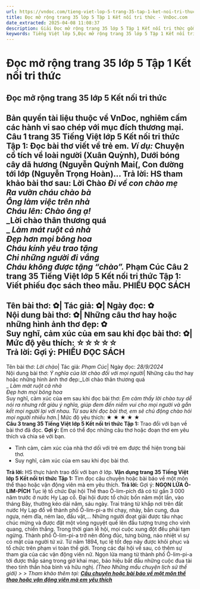 ```yaml
---
url: https://vndoc.com/tieng-viet-lop-5-trang-35-tap-1-ket-noi-tri-thuc-319599
title: Đọc mở rộng trang 35 lớp 5 Tập 1 Kết nối tri thức - VnDoc.com
date_extracted: 2025-04-08 11:08:37
description: Giải Đọc mở rộng trang 35 lớp 5 Tập 1 Kết nối tri thức gồm các phần hướng dẫn giải chi tiết, đầy đủ nhất chỉ có trên VnDoc. Mời các bạn tham khảo.
keywords: Tiếng Việt lớp 5,Đọc mở rộng trang 35 lớp 5 Tập 1 Kết nối tri thức,Tiếng Việt lớp 5 trang 35 Tập 1 Kết nối tri thức,Đọc mở rộng lớp 5 Kết nối tri thức,Tiếng Việt lớp 5 Tập 1 trang 35 Kết nối tri thức,Đọc mở rộng lớp 5 trang 35,Tiếng Việt lớp 5 Kết nối tri thức,Tiếng Việt lớp 5 Tập 1,sgk Tiếng Việt lớp 5
---
```


# Đọc mở rộng trang 35 lớp 5 Tập 1 Kết nối tri thức
## **Đọc mở rộng trang 35 lớp 5 Kết nối tri thức**
**Bản quyền tài liệu thuộc về VnDoc, nghiêm cấm các hành vi sao chép với mục đích thương mại.**
**Câu 1 trang 35 Tiếng Việt lớp 5 Kết nối tri thức Tập 1:** Đọc bài thơ viết về trẻ em.
_Ví dụ:_ Chuyện cổ tích về loài người \(Xuân Quỳnh\), Dưới bóng cây dã hương \(Nguyễn Quỳnh Mai\(, Con đường tới lớp \(Nguyễn Trọng Hoàn\)...
**Trả lời:**
HS tham khảo bài thơ sau:
**Lời Chào**
 _Đi về con chào mẹ_  
 _Ra vườn cháu chào bà_  
 _Ông làm việc trên nhà_  
 _Cháu lên: Chào ông ạ\!_  
_Lời chào thân thương quá  
_ _Làm mát ruột cả nhà_  
 _Đẹp hơn mọi bông hoa_  
 _Cháu kính yêu trao tặng_  
 _Chỉ những người đi vắng_  
 _Cháu không được tặng “chào”._
Phạm Cúc
**Câu 2 trang 35 Tiếng Việt lớp 5 Kết nối tri thức Tập 1:** Viết phiếu đọc  sách theo mẫu.
PHIẾU ĐỌC  SÁCH  
---  
Tên bài thơ: ✿| Tác giả: ✿| Ngày đọc: ✿  
Nội dung bài thơ: ✿| Những câu thơ hay hoặc những hình ảnh thơ đẹp: ✿  
Suy nghĩ, cảm xúc của em sau khi đọc bài thơ: ✿| Mức độ yêu thích: ☆☆☆☆☆  
**Trả lời:**
Gợi ý:
PHIẾU ĐỌC SÁCH  
---  
Tên bài thơ: _Lời chào_|  Tác giả: _Phạm Cúc_|  Ngày đọc: _28/9/2024_  
Nội dung bài thơ: _Ý nghĩa của lời chào đối với mọi người_|  Những câu thơ hay hoặc những hình ảnh thơ đẹp:_Lời chào thân thương quá  
_ _Làm mát ruột cả nhà_  
 _Đẹp hơn mọi bông hoa_  
Suy nghĩ, cảm xúc của em sau khi đọc bài thơ: _Em cảm thấy lời chào tuy dễ nói ra nhưng rất giàu ý nghĩa, giúp đem đến niềm vui cho mọi người và gắn kết mọi người lại với nhau. Từ sau khi đọc bài thơ, em sẽ chủ động chào hỏi mọi người nhiều hơn._|  Mức độ yêu thích: ★ ★ ★ ★ ★   
**Câu 3 trang 35 Tiếng Việt lớp 5 Kết nối tri thức Tập 1:** Trao đổi với bạn về bài thơ đã đọc.
**Gợi ý:** Em có thể đọc những câu thơ hoặc đoạn thơ em yêu thích và chia sẻ với bạn.
  * Tình cảm, cảm xúc của nhà thơ dối với trẻ em được thể hiện trong bài thơ.
  * Suy nghĩ, cảm xúc của em sau khi đọc bài thơ.

**Trả lời:**
HS thực hành trao đổi với bạn ở lớp.
**Vận dụng trang 35 Tiếng Việt lớp 5 Kết nối tri thức Tập 1:** Tìm đọc câu chuyện hoặc bài báo về một môn thể thao hoặc vận động viên mà em yêu thích.
**Trả lời:**
Gợi ý:
**NGỌN LỬA Ô-LIM-PÍCH**
Tục lệ tổ chức Đại hội Thể thao Ô-lim-pích đã có từ gần 3 000 năm trước ở nước Hy Lạp cổ.
Đại hội được tổ chức bốn năm một lần, vào tháng Bảy, thường kéo dài năm, sáu ngày. Trai tráng từ khắp nơi trên đất nước Hy Lạp đổ về thành phố Ô-lim-pi-a thi chạy, nhảy, bắn cung, đua ngựa, ném đĩa, ném lao, đấu vật,... Những người đoạt giải được tấu nhạc chúc mừng và được đặt một vòng nguyệt quế lên đầu tượng trưng cho vinh quang, chiến thắng. Trong thời gian lễ hội, mọi cuộc xung đột đều phải tạm ngừng. Thành phố Ô-lim-pi-a trở nên đông đúc, tưng bừng, náo nhiệt vì sự có mặt của người tứ xứ.
Từ năm 1894, tục lệ tốt đẹp này được khôi phục và tổ chức trên phạm vi toàn thế giới. Trong các đại hội về sau, có thêm sự tham gia của các vận động viên nữ. Ngọn lửa mang từ thành phố Ô-lim-pi-a tới được thắp sáng trong giờ khai mạc, báo hiệu bắt đầu những cuộc đua tài theo tinh thần hòa bình và hữu nghị.
_\(Theo Những mẩu chuyện lịch sử thế giới\)_
_> > Tham khảo thêm tại: **[Câu chuyện hoặc bài báo về một môn thể thao hoặc vận động viên mà em yêu thích](<https://vndoc.com/tim-doc-cau-chuyen-hoac-bai-bao-ve-mot-mon-the-thao-hoac-van-dong-vien-ma-em-yeu-thich-lop-5-329073>)**_
